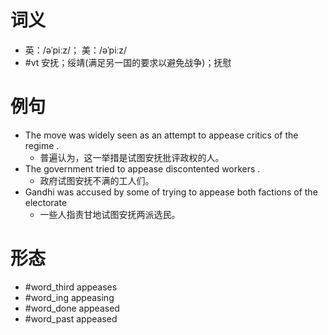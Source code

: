 # 词义
- 英：/əˈpiːz/； 美：/əˈpiːz/
- #vt 安抚；绥靖(满足另一国的要求以避免战争)；抚慰
# 例句
- The move was widely seen as an attempt to appease critics of the regime .
	- 普遍认为，这一举措是试图安抚批评政权的人。
- The government tried to appease discontented workers .
	- 政府试图安抚不满的工人们。
- Gandhi was accused by some of trying to appease both factions of the electorate
	- 一些人指责甘地试图安抚两派选民。
# 形态
- #word_third appeases
- #word_ing appeasing
- #word_done appeased
- #word_past appeased
